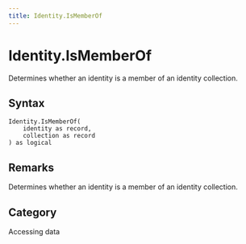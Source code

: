 ```yaml
---
title: Identity.IsMemberOf
---
```


# Identity.IsMemberOf


Determines whether an identity is a member of an identity collection.


## Syntax

```powerquery
Identity.IsMemberOf(
    identity as record,
    collection as record
) as logical
```


## Remarks

Determines whether an identity is a member of an identity collection.



## Category
Accessing data
